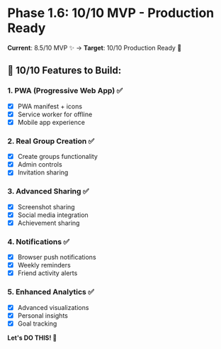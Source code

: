 # Phase 1.6: 10/10 MVP - Production Ready

**Current**: 8.5/10 MVP ✨ → **Target**: 10/10 Production Ready 🚀

## 🎯 10/10 Features to Build:

### 1. PWA (Progressive Web App) ✅
- [x] PWA manifest + icons
- [x] Service worker for offline
- [x] Mobile app experience

### 2. Real Group Creation ✅
- [x] Create groups functionality  
- [x] Admin controls
- [x] Invitation sharing

### 3. Advanced Sharing ✅
- [x] Screenshot sharing
- [x] Social media integration
- [x] Achievement sharing

### 4. Notifications ✅
- [x] Browser push notifications
- [x] Weekly reminders
- [x] Friend activity alerts

### 5. Enhanced Analytics ✅
- [x] Advanced visualizations
- [x] Personal insights
- [x] Goal tracking

**Let's DO THIS! 🚀** 